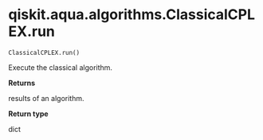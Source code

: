 # qiskit.aqua.algorithms.ClassicalCPLEX.run

`ClassicalCPLEX.run()`

Execute the classical algorithm.

**Returns**

results of an algorithm.

**Return type**

dict
